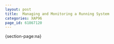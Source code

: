 ```yaml
---
layout: post
title:  Managing and Monitoring a Running System
categories: XAP96
page_id: 61867120
---
```


{section-page:na}
